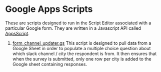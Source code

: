 # Google Apps Scripts

These are scripts designed to run in the Script Editor associated with a particular Google form. They are written in a Javascript API called  [AppsScript](https://developers.google.com/apps-script/).

  1. [form_channel_updater.gs](https://github.com/BrandNewCongress/slack-teams/blob/master/google-apps-scripts/form_channel_updater.gs)
  This script is designed to pull data from a Google Sheet in order to populate a multiple choice question about which slack channel / city the respondent is from. It then ensures that when the survey is submitted, only one row per city is added to the Google sheet containing responses.

